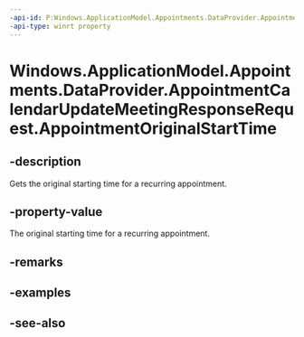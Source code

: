 ----api-id: P:Windows.ApplicationModel.Appointments.DataProvider.AppointmentCalendarUpdateMeetingResponseRequest.AppointmentOriginalStartTime
-api-type: winrt property
---<!-- Property syntaxpublic Windows.Foundation.IReference<Windows.Foundation.DateTime> AppointmentOriginalStartTime { get; }--># Windows.ApplicationModel.Appointments.DataProvider.AppointmentCalendarUpdateMeetingResponseRequest.AppointmentOriginalStartTime## -descriptionGets the original starting time for a recurring appointment.## -property-valueThe original starting time for a recurring appointment.## -remarks## -examples## -see-also